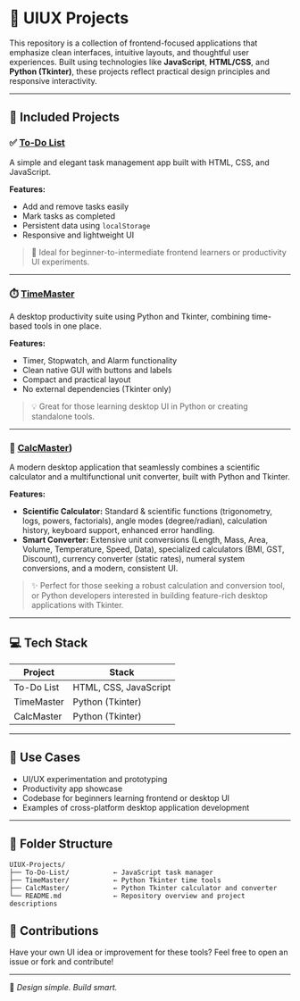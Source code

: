 # 🎨 UIUX Projects

This repository is a collection of frontend-focused applications that emphasize clean interfaces, intuitive layouts, and thoughtful user experiences. Built using technologies like **JavaScript**, **HTML/CSS**, and **Python (Tkinter)**, these projects reflect practical design principles and responsive interactivity.

-----

## 📂 Included Projects

### ✅ [To-Do List](https://github.com/VipranshOjha/UIUX-Projects/tree/main/To-Do-List)

A simple and elegant task management app built with HTML, CSS, and JavaScript.

**Features:**

  - Add and remove tasks easily
  - Mark tasks as completed
  - Persistent data using `localStorage`
  - Responsive and lightweight UI

> 🔧 Ideal for beginner-to-intermediate frontend learners or productivity UI experiments.

-----

### ⏱️ [TimeMaster](https://github.com/VipranshOjha/UIUX-Projects/tree/main/TimeMaster)

A desktop productivity suite using Python and Tkinter, combining time-based tools in one place.

**Features:**

  - Timer, Stopwatch, and Alarm functionality
  - Clean native GUI with buttons and labels
  - Compact and practical layout
  - No external dependencies (Tkinter only)

> 💡 Great for those learning desktop UI in Python or creating standalone tools.

-----

### 🧮 [CalcMaster](https://github.com/VipranshOjha/UIUX-Projects/tree/main/CalcMaster))

A modern desktop application that seamlessly combines a scientific calculator and a multifunctional unit converter, built with Python and Tkinter.

**Features:**

  - **Scientific Calculator:** Standard & scientific functions (trigonometry, logs, powers, factorials), angle modes (degree/radian), calculation history, keyboard support, enhanced error handling.
  - **Smart Converter:** Extensive unit conversions (Length, Mass, Area, Volume, Temperature, Speed, Data), specialized calculators (BMI, GST, Discount), currency converter (static rates), numeral system conversions, and a modern, consistent UI.

> ✨ Perfect for those seeking a robust calculation and conversion tool, or Python developers interested in building feature-rich desktop applications with Tkinter.

-----

## 💻 Tech Stack

| Project       | Stack                  |
|---------------|------------------------|
| To-Do List    | HTML, CSS, JavaScript  |
| TimeMaster    | Python (Tkinter)       |
| CalcMaster    | Python (Tkinter)       |

-----

## 📌 Use Cases

  - UI/UX experimentation and prototyping
  - Productivity app showcase
  - Codebase for beginners learning frontend or desktop UI
  - Examples of cross-platform desktop application development

-----

## 📁 Folder Structure

```
UIUX-Projects/
├── To-Do-List/           ← JavaScript task manager
├── TimeMaster/           ← Python Tkinter time tools
├── CalcMaster/           ← Python Tkinter calculator and converter
└── README.md             ← Repository overview and project descriptions

```

## 🤝 Contributions

Have your own UI idea or improvement for these tools?
Feel free to open an issue or fork and contribute\!

-----

🎯 *Design simple. Build smart.*

